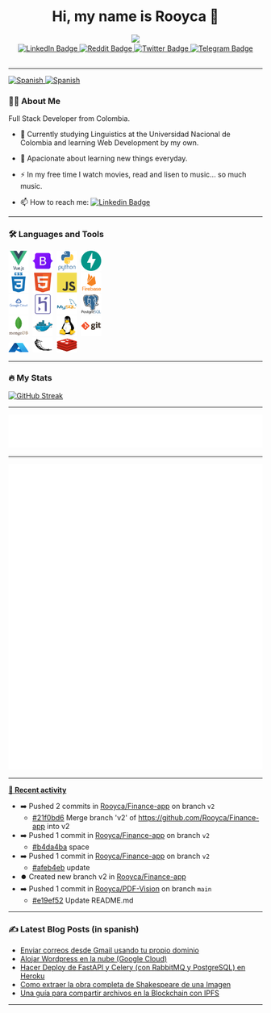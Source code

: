 <p align="center">
    <h1 align="center">Hi, my name is Rooyca 👋</h1>
</p>

<div id="header" align="center">
  <img src="https://media.giphy.com/media/hqU2KkjW5bE2v2Z7Q2/giphy.gif" width="100"/>
  <div id="badges">
    <a href="https://www.linkedin.com/in/ronald-cantillo-calderon-698bba1b9/" target="_blank">
      <img src="https://img.shields.io/badge/LinkedIn-blue?style=for-the-badge&logo=linkedin&logoColor=white" alt="LinkedIn Badge"/>
    </a>
    <a href="https://www.reddit.com/user/r0yca" target="_blank">
      <img src="https://img.shields.io/badge/Reddit-blue?style=for-the-badge&logo=reddit&logoColor=white" alt="Reddit Badge"/>
    </a>
    <a href="https://twitter.com/rooycaa" target="_blank">
      <img src="https://img.shields.io/badge/Twitter-blue?style=for-the-badge&logo=twitter&logoColor=white" alt="Twitter Badge"/>
    </a>
    <a href="https://t.me/seiseiseis" target="_blank">
      <img src="https://img.shields.io/badge/Telegram-blue?style=for-the-badge&logo=telegram&logoColor=white" alt="Telegram Badge"/>
    </a>
  </div>
  <img src="https://komarev.com/ghpvc/?username=Rooyca&style=flat-square&color=blue" alt=""/>
</div>

---
<a href="./ES_README.md">
  <img src="https://img.shields.io/badge/Spanish-blue" alt="Spanish">
</a>
<a href="./README.md">
  <img src="https://img.shields.io/badge/English-blue" alt="Spanish">
</a>
  
### :woman_technologist: About Me 
Full Stack Developer from Colombia.
- :telescope: Currently studying Linguistics at the Universidad Nacional de Colombia and learning Web Development by my own.

- :seedling: Apacionate about learning new things everyday.

- :zap: In my free time I watch movies, read and lisen to music... so much music.

- :mailbox: How to reach me: [![Linkedin Badge](https://img.shields.io/badge/-rooyca-blue?style=flat&logo=Linkedin&logoColor=white)](https://www.linkedin.com/in/ronald-cantillo-calderon-698bba1b9/)

---

### :hammer_and_wrench: Languages and Tools 
<div>
  <div>
    <img src="https://github.com/devicons/devicon/blob/master/icons/vuejs/vuejs-original-wordmark.svg" title="Vue" alt="Vue" width="40" height="40"/>&nbsp;
    <img src="https://github.com/devicons/devicon/blob/master/icons/bootstrap/bootstrap-original.svg" title="Bootstrap" alt="Bootstrap" width="40" height="40"/>&nbsp;
    <img src="https://github.com/devicons/devicon/blob/master/icons/python/python-original-wordmark.svg" title="Python" alt="Python" width="40" height="40"/>&nbsp;
    <img src="https://github.com/devicons/devicon/blob/master/icons/fastapi/fastapi-original.svg" title="FastApi" alt="FastApi" width="40" height="40"/>&nbsp;
  </div>
  <div>
    <img src="https://github.com/devicons/devicon/blob/master/icons/css3/css3-plain-wordmark.svg"  title="CSS3" alt="CSS" width="40" height="40"/>&nbsp;
    <img src="https://github.com/devicons/devicon/blob/master/icons/html5/html5-original.svg" title="HTML5" alt="HTML" width="40" height="40"/>&nbsp;
    <img src="https://github.com/devicons/devicon/blob/master/icons/javascript/javascript-original.svg" title="JavaScript" alt="JavaScript" width="40" height="40"/>&nbsp;
    <img src="https://github.com/devicons/devicon/blob/master/icons/firebase/firebase-plain-wordmark.svg" title="Firebase" alt="Firebase" width="40" height="40"/>&nbsp;
    </div>
  <div>
    <img src="https://github.com/devicons/devicon/blob/master/icons/googlecloud/googlecloud-plain-wordmark.svg" title="Google Cloud" alt="Google Cloud" width="40" height="40"/>&nbsp;
    <img src="https://github.com/devicons/devicon/blob/master/icons/heroku/heroku-original.svg" title="Heroku"  alt="Heroku" width="40" height="40"/>&nbsp;
    <img src="https://github.com/devicons/devicon/blob/master/icons/mysql/mysql-original-wordmark.svg" title="MySQL"  alt="MySQL" width="40" height="40"/>&nbsp;
    <img src="https://github.com/devicons/devicon/blob/master/icons/postgresql/postgresql-original-wordmark.svg" title="Postgresql"  alt="Postgresql" width="40" height="40"/>&nbsp;
  </div>
  <div>
    <img src="https://github.com/devicons/devicon/blob/master/icons/mongodb/mongodb-original-wordmark.svg" title="Mongodb" alt="Mongodb" width="40" height="40"/>&nbsp;
    <img src="https://github.com/devicons/devicon/blob/master/icons/docker/docker-original.svg" title="Docker"  alt="Docker" width="40" height="40"/>&nbsp;
    <img src="https://github.com/devicons/devicon/blob/master/icons/linux/linux-original.svg" title="Linux"  alt="Linux" width="40" height="40"/>&nbsp;
    <img src="https://github.com/devicons/devicon/blob/master/icons/git/git-original-wordmark.svg" title="Git" **alt="Git" width="40" height="40"/>
  </div>
  <div>
    <img src="https://github.com/devicons/devicon/blob/master/icons/azure/azure-original.svg" title="Azure"  alt="Azure" width="40" height="20"/>&nbsp;
    <img src="https://github.com/devicons/devicon/blob/master/icons/flask/flask-original.svg" title="Flask"  alt="Flas" width="40" height="30"/>&nbsp;
    <img src="https://github.com/devicons/devicon/blob/master/icons/redis/redis-original.svg" title="Redis"  alt="Redis" width="40" height="30"/>&nbsp;
</div>

---

### :fire: My Stats 
[![GitHub Streak](https://github-readme-streak-stats.herokuapp.com?user=rooyca&theme=onedark&date_format=j%20M%5B%20Y%5D)](https://git.io/streak-stats)



___

<img src="https://github.com/Rooyca/Rooyca/blob/main/.cache/languages.svg">

___

<img src="https://github.com/Rooyca/Rooyca/blob/main/.cache/achievements.svg">

___

**[📰 Recent activity](https://github.com/Rooyca)**
* ➡️ Pushed 2 commits in [Rooyca/Finance-app](https://github.com/Rooyca/Finance-app) on branch `v2`
  * [#21f0bd6](https://github.com/Rooyca/Finance-app/commit/21f0bd6) Merge branch &#39;v2&#39; of https://github.com/Rooyca/Finance-app into v2
* ➡️ Pushed 1 commit in [Rooyca/Finance-app](https://github.com/Rooyca/Finance-app) on branch `v2`
  * [#b4da4ba](https://github.com/Rooyca/Finance-app/commit/b4da4ba) space
* ➡️ Pushed 1 commit in [Rooyca/Finance-app](https://github.com/Rooyca/Finance-app) on branch `v2`
  * [#afeb4eb](https://github.com/Rooyca/Finance-app/commit/afeb4eb) update
* ⏺️ Created new branch v2 in [Rooyca/Finance-app](https://github.com/Rooyca/Finance-app)
* ➡️ Pushed 1 commit in [Rooyca/PDF-Vision](https://github.com/Rooyca/PDF-Vision) on branch `main`
  * [#e19ef52](https://github.com/Rooyca/PDF-Vision/commit/e19ef52) Update README.md

 
___

    
### :writing_hand: Latest Blog Posts (in spanish)
<!-- BLOG-POST-LIST:START -->
- [Enviar correos desde Gmail usando tu propio dominio](https://dev.to/rooyca/enviar-correos-desde-gmail-usando-tu-propio-dominio-599)
- [Alojar Wordpress en la nube &lpar;Google Cloud&rpar;](https://dev.to/rooyca/alojar-wordpress-en-la-nube-google-cloud-29gi)
- [Hacer Deploy de FastAPI y Celery &lpar;con RabbitMQ y PostgreSQL&rpar; en Heroku](https://dev.to/rooyca/hacer-deploy-de-fastapi-y-celery-con-rabbitmq-y-postgresql-en-heroku-1d9k)
- [Como extraer la obra completa de Shakespeare de una Imagen](https://dev.to/rooyca/como-extraer-la-obra-completa-de-shakespeare-de-una-imagen-4gn5)
- [Una guía para compartir archivos en la Blockchain con IPFS](https://dev.to/rooyca/una-guia-para-compartir-archivos-en-la-blockchain-con-ipfs-2j28)
<!-- BLOG-POST-LIST:END -->

---
